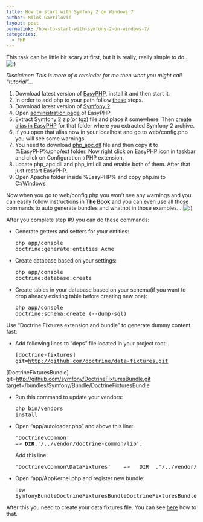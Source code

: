 ```yaml
---
title: How to start with Symfony 2 on Windows 7
author: Miloš Gavrilović
layout: post
permalink: /how-to-start-with-symfony-2-on-windows-7/
categories:
  - PHP
---
```

This task can be little bit scary at first, but it is really, really simple to do&#8230; <img src="http://milos.gavrilovic.rs/wp-includes/images/smilies/icon_smile.gif" alt=":)" class="wp-smiley" />

*Disclaimer: This is more of a reminder for me then what you might call &#8220;tutorial&#8221;&#8230;*

1.  Download latest version of <a title="http://www.easyphp.org/download.php" href="http://www.easyphp.org/download.php" target="_blank">EasyPHP</a>, install it and then start it.
2.  In order to add php to your path follow <a title="http://www.php.net/manual/en/faq.installation.php#faq.installation.addtopath" href="http://www.php.net/manual/en/faq.installation.php#faq.installation.addtopath" target="_blank">these</a> steps.
3.  Download latest version of <a title="http://symfony.com/download" href="http://symfony.com/download" target="_blank">Symfony 2</a>.
4.  Open <a title="http://127.0.0.1/home/" href="http://127.0.0.1/home/" target="_blank">administration page</a> of EasyPHP.
5.  Extract Symfony 2 zip(or tgz) file and place it somewhere. Then <a title="http://127.0.0.1/home/index.php?to=add_alias_1" href="http://127.0.0.1/home/index.php?to=add_alias_1" target="_blank">create alias in EasyPHP</a> for that folder where you extracted Symfony 2 archive.
6.  If you open that alias now in your localhost and go to web/config.php you will see some warnings.
7.  You need to download <a title="http://downloads.php.net/pierre/php_apc-20110109-5.3-vc9-x86.zip" href="http://downloads.php.net/pierre/php_apc-20110109-5.3-vc9-x86.zip" target="_blank">php_apc.dll</a> file and then copy it to %EasyPHP%/php/ext folder. Now right click on EasyPHP icon in taskbar and click on Configuration->PHP extension.
8.  Locate php\_apc.dll and php\_intl.dll and enable both of them. After that just restart EasyPHP.
9.  Open Apache folder inside %EasyPHP% and copy php.ini to C:/Windows

Now when you go to web/config.php you won&#8217;t see any warnings and you can easily follow instructions in <a title="http://symfony.com/doc/current/book/index.html" href="http://symfony.com/doc/current/book/index.html" target="_blank"><strong>The Book</strong></a> and you can even use all those commands to auto generate bundles and whatnot in those examples&#8230; <img src="http://milos.gavrilovic.rs/wp-includes/images/smilies/icon_smile.gif" alt=":)" class="wp-smiley" />

After you complete step #9 you can do these commands:

*   Generate getters and setters for your entities: <pre class="brush: plain; title: ; notranslate" title="">php app/console doctrine:generate:entities Acme
</pre>

*   Create database based on your settings: <pre class="brush: plain; title: ; notranslate" title="">php app/console doctrine:database:create
</pre>

*   Create tables in your database based on your schema(if you want to drop already existing table before creating new one): <pre class="brush: plain; title: ; notranslate" title="">php app/console doctrine:schema:create (--dump-sql)
</pre>

Use &#8220;Doctrine Fixtures extension and bundle&#8221; to generate dummy content fast:

*   Add following lines to &#8220;deps&#8221; file located in your project root: <pre class="brush: plain; title: ; notranslate" title="">[doctrine-fixtures]
	git=http://github.com/doctrine/data-fixtures.git

[DoctrineFixturesBundle]
	git=http://github.com/symfony/DoctrineFixturesBundle.git
	target=/bundles/Symfony/Bundle/DoctrineFixturesBundle
</pre>

*   Run this command to update your vendors: <pre class="brush: plain; title: ; notranslate" title="">php bin/vendors install</pre>

*   Open &#8220;app/autoloader.php&#8221; and above this line: <pre class="brush: plain; title: ; notranslate" title="">'Doctrine\Common'                  =&gt; __DIR__.'/../vendor/doctrine-common/lib',</pre>

    Add this line:

    <pre class="brush: plain; title: ; notranslate" title="">'Doctrine\Common\DataFixtures'    =&gt; __DIR__.'/../vendor/doctrine-fixtures/lib',</pre>

*   Open &#8220;app/AppKernel.php and register new bundle: <pre class="brush: plain; title: ; notranslate" title="">new SymfonyBundleDoctrineFixturesBundleDoctrineFixturesBundle(),</pre>

After this you need to create your data fixtures file. You can see <a title="http://tutorial.symblog.co.uk/docs/doctrine-2-the-blog-model.html#blog-fixtures" href="http://tutorial.symblog.co.uk/docs/doctrine-2-the-blog-model.html#blog-fixtures" target="_blank">here</a> how to that.
